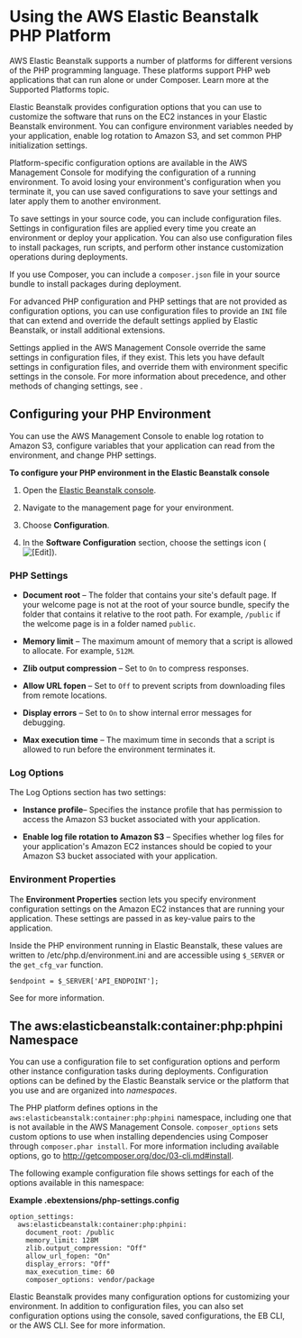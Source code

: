 # Using the AWS Elastic Beanstalk PHP Platform<a name="create_deploy_PHP.container"></a>

AWS Elastic Beanstalk supports a number of platforms for different versions of the PHP programming language\. These platforms support PHP web applications that can run alone or under Composer\. Learn more at the Supported Platforms topic\. 

Elastic Beanstalk provides configuration options that you can use to customize the software that runs on the EC2 instances in your Elastic Beanstalk environment\. You can configure environment variables needed by your application, enable log rotation to Amazon S3, and set common PHP initialization settings\.

Platform\-specific configuration options are available in the AWS Management Console for modifying the configuration of a running environment\. To avoid losing your environment's configuration when you terminate it, you can use saved configurations to save your settings and later apply them to another environment\.

To save settings in your source code, you can include configuration files\. Settings in configuration files are applied every time you create an environment or deploy your application\. You can also use configuration files to install packages, run scripts, and perform other instance customization operations during deployments\.

If you use Composer, you can include a `composer.json` file in your source bundle to install packages during deployment\.

For advanced PHP configuration and PHP settings that are not provided as configuration options, you can use configuration files to provide an `INI` file that can extend and override the default settings applied by Elastic Beanstalk, or install additional extensions\.

Settings applied in the AWS Management Console override the same settings in configuration files, if they exist\. This lets you have default settings in configuration files, and override them with environment specific settings in the console\. For more information about precedence, and other methods of changing settings, see \.

## Configuring your PHP Environment<a name="php-console"></a>

You can use the AWS Management Console to enable log rotation to Amazon S3, configure variables that your application can read from the environment, and change PHP settings\.

**To configure your PHP environment in the Elastic Beanstalk console**

1. Open the [Elastic Beanstalk console](https://console.aws.amazon.com/elasticbeanstalk)\.

1. Navigate to the management page for your environment\.

1. Choose **Configuration**\.

1. In the **Software Configuration** section, choose the settings icon \( ![\[Edit\]](http://docs.aws.amazon.com/elasticbeanstalk/latest/dg/images/cog.png)\)\.

### PHP Settings<a name="w3ab1c43c11c33b7"></a>

+ **Document root** – The folder that contains your site's default page\. If your welcome page is not at the root of your source bundle, specify the folder that contains it relative to the root path\. For example, `/public` if the welcome page is in a folder named `public`\.

+ **Memory limit** – The maximum amount of memory that a script is allowed to allocate\. For example, `512M`\.

+ **Zlib output compression** – Set to `On` to compress responses\.

+ **Allow URL fopen** – Set to `Off` to prevent scripts from downloading files from remote locations\.

+ **Display errors** – Set to `On` to show internal error messages for debugging\.

+ **Max execution time** – The maximum time in seconds that a script is allowed to run before the environment terminates it\.

### Log Options<a name="php-console-logs"></a>

The Log Options section has two settings:

+ **Instance profile**– Specifies the instance profile that has permission to access the Amazon S3 bucket associated with your application\.

+ **Enable log file rotation to Amazon S3** – Specifies whether log files for your application's Amazon EC2 instances should be copied to your Amazon S3 bucket associated with your application\.

### Environment Properties<a name="php-console-properties"></a>

The **Environment Properties** section lets you specify environment configuration settings on the Amazon EC2 instances that are running your application\. These settings are passed in as key\-value pairs to the application\. 

Inside the PHP environment running in Elastic Beanstalk, these values are written to /etc/php\.d/environment\.ini and are accessible using `$_SERVER` or the `get_cfg_var` function\.

```
$endpoint = $_SERVER['API_ENDPOINT'];
```

See  for more information\.

## The aws:elasticbeanstalk:container:php:phpini Namespace<a name="php-namespaces"></a>

You can use a configuration file to set configuration options and perform other instance configuration tasks during deployments\. Configuration options can be defined by the Elastic Beanstalk service or the platform that you use and are organized into *namespaces*\.

The PHP platform defines options in the `aws:elasticbeanstalk:container:php:phpini` namespace, including one that is not available in the AWS Management Console\. `composer_options` sets custom options to use when installing dependencies using Composer through `composer.phar install`\. For more information including available options, go to [http://getcomposer\.org/doc/03\-cli\.md\#install](http://getcomposer.org/doc/03-cli.md#install)\.

The following example configuration file shows settings for each of the options available in this namespace:

**Example \.ebextensions/php\-settings\.config**  

```
option_settings:
  aws:elasticbeanstalk:container:php:phpini:
    document_root: /public
    memory_limit: 128M
    zlib.output_compression: "Off"
    allow_url_fopen: "On"
    display_errors: "Off"
    max_execution_time: 60
    composer_options: vendor/package
```

Elastic Beanstalk provides many configuration options for customizing your environment\. In addition to configuration files, you can also set configuration options using the console, saved configurations, the EB CLI, or the AWS CLI\. See  for more information\.